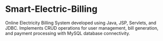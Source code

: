 # Smart-Electric-Billing
Online Electricity Billing System developed using Java, JSP, Servlets, and JDBC. Implements CRUD operations for user management, bill generation, and payment processing with MySQL database connectivity.
